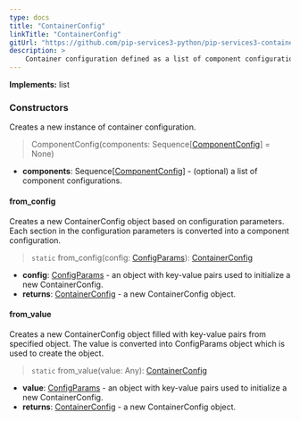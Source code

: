 ```yaml
---
type: docs
title: "ContainerConfig"
linkTitle: "ContainerConfig"
gitUrl: "https://github.com/pip-services3-python/pip-services3-container-python"
description: >
    Container configuration defined as a list of component configurations.
---
```


**Implements:** list

### Constructors
Creates a new instance of container configuration.

> ComponentConfig(components: Sequence[[ComponentConfig](../component_config)] = None)

- **components**: Sequence[[ComponentConfig](../component_config)] - (optional) a list of component configurations.


#### from_config
Creates a new ContainerConfig object based on configuration parameters.
Each section in the configuration parameters is converted into a component configuration.

> `static` from_config(config: [ConfigParams](../../../commons/config/config_params)): [ContainerConfig]()

- **config**: [ConfigParams](../../../commons/config/config_params) - an object with key-value pairs used to initialize a new ContainerConfig.
- **returns**: [ContainerConfig]() - a new ContainerConfig object.


#### from_value
Creates a new ContainerConfig object filled with key-value pairs from specified object.
The value is converted into ConfigParams object which is used to create the object.

> `static` from_value(value: Any): [ContainerConfig]()

- **value**: [ConfigParams](../../../commons/config/config_params) - an object with key-value pairs used to initialize a new ContainerConfig.
- **returns**: [ContainerConfig]() - a new ContainerConfig object.
